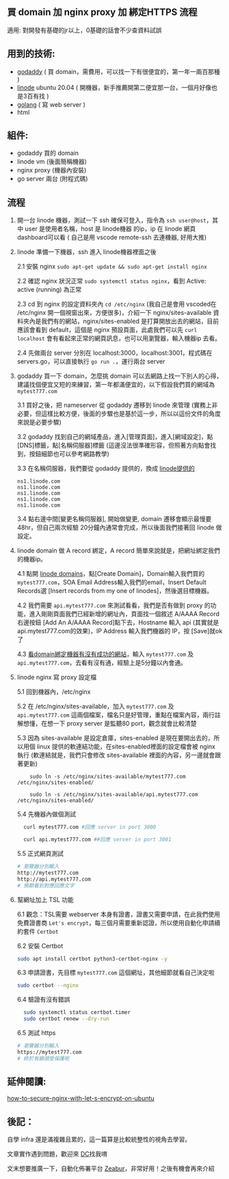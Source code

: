 ## 買 domain 加 nginx proxy 加 綁定HTTPS 流程

適用: 對開發有基礎的jr以上，0基礎的話會不少查資料試誤

## 用到的技術: 
- [godaddy](https://tw.godaddy.com/) ( 買 domain，需費用，可以找一下有很便宜的，第一年一兩百那種 )
- [linode](https://www.linode.com/) ubuntu 20.04 ( 開機器，新手推薦開第二便宜那一台，一個月好像也是3百有找 )
- [golang](https://go.dev/doc/install) ( 寫 web server )
- html

## 組件:
- godaddy 買的 domain
- linode vm (後面簡稱機器)
- nginx proxy (機器內安裝)
- go server 兩台 (附程式碼)

## 流程

1. 開一台 linode 機器，測試一下 ssh 確保可登入，指令為 `ssh user@host`，其中 user 是使用者名稱，host 是 linode機器 的ip，ip 在 linode 網頁 dashboard可以看 ( 自己是用 vscode remote-ssh 去連機器, 好用大推)

2. linode 準備一下機器，ssh 進入 linode機器裡面之後

    2.1 安裝 nginx `sudo apt-get update && sudo apt-get install nginx`

    2.2 確認 nginx 狀況正常 `sudo systemctl status nginx`，看到 Active: active (running) 為正常

    2.3 cd 到 nginx 的設定資料夾內 `cd /etc/nginx` (我自己是會用 vscoded在 /etc/nginx 開一個視窗出來，方便很多)，介紹一下 nginx/sites-available 資料夾內是我們有的網站，nginx/sites-enabled 是打算開放出去的網站，目前應該會看到 default，這個是 nginx 預設頁面，此處我們可以先 `curl localhost` 會有看起來正常的網頁訊息，也可以用瀏覽器，輸入機器ip 去看。

    2.4 先做兩台 server 分別在 localhost:3000，localhost:3001，程式碼在servers.go，可以直接執行 `go run .`，運行兩台 server

3. godaddy 買一下 domain，怎麼挑 domain 可以去網路上找一下別人的心得，建議找個便宜又短的來練習，第一年都滿便宜的，以下假設我們買的網域為 `mytest777.com`

    3.1 買好之後，把 nameserver 從 godaddy 遷移到 linode 來管理 (實務上非必要，但這樣比較方便，後面的步驟也是基於這一步，所以以這份文件的角度來說是必要步驟)

    3.2 godaddy 找到自己的網域產品，進入[管理頁面]，進入[網域設定]，點[DNS]標籤，點[名稱伺服器]標籤 (這邊沒法很準確形容，但照著方向點會找到，按鈕細節也可以參考網路教學)

    3.3 在名稱伺服器，我們要從 godaddy 提供的，換成 [linode提供的](https://www.linode.com/docs/products/networking/dns-manager/guides/authoritative-name-servers/)
    ```
    ns1.linode.com
    ns1.linode.com
    ns1.linode.com
    ns1.linode.com
    ns1.linode.com
    ```
    3.4 點右邊中間[變更名稱伺服器], 開始做變更, domain 遷移會顯示最慢要 48hr，但自己兩次經驗 20分鐘內通常會完成，所以後面我們接著回 linode 做設定。

4. linode domain 做 A record 綁定，A record 簡單來說就是，把網址綁定我們的機器ip。

    4.1 點開 [linode domains](https://cloud.linode.com/domains)，點[Create Domain]，Domain輸入我們買的 `mytest777.com`，SOA Email Address輸入我們的email，Insert Default Records選 [Insert records from my one of linodes]，然後選目標機器。

    4.2 我們需要 `api.mytest777.com` 來測試看看，我們是否有做到 proxy 的功能，進入剛剛頁面我們已經新增的網址內，頁面找一個敘述 A/AAAA Record 右邊按鈕 [Add An A/AAAA Record]點下去，Hostname 輸入 api (其實就是 api.mytest777.com的效果)，IP Address 輸入我們機器的 IP，按 [Save]就ok了

    4.3 [看domain綁定機器有沒有成功的網站](https://www.whatsmydns.net/#A/blog.yale.codes)，輸入 `mytest777.com` 及 `api.mytest777.com`，去看有沒有通，經驗上是5分鐘以內會通。

5. linode nginx 寫 proxy 設定檔

    5.1 回到機器內，/etc/nginx

    5.2 在 /etc/nginx/sites-available，加入 `mytest777.com` 及 `api.mytest777.com` 這兩個檔案，檔名只是好管理，重點在檔案內容，兩行註解想懂，在想一下 proxy server 是監聽80 port，觀念就會比較清楚



    5.3 因為 sites-available 是設定倉庫，sites-enabled 是現在要開出去的，所以用個 linux 提供的軟連結功能，在sites-enabled裡面的設定檔會被 nginx 執行 (軟連結就是，我們只會修改 sites-available 裡面的內容，另一邊就會跟著更新)
    ```
        sudo ln -s /etc/nginx/sites-available/mytest777.com /etc/nginx/sites-enabled/

        sudo ln -s /etc/nginx/sites-available/api.mytest777.com /etc/nginx/sites-enabled/
    ```

    5.4 先機器內做個測試
    ```bash
      curl mytest777.com #回應 server in port 3000

      curl api.mytest777.com ##回應 server in port 3001
    ```

    5.5 正式網頁測試
    ```bash
    # 瀏覽器分別輸入
    http://mytest777.com
    http://api.mytest777.com
    # 預期看到對應回應文字
    ```

6. 幫網址加上 TSL 功能

    6.1 觀念：TSL需要 webserver 本身有證書，證書又需要申請，在此我們使用免費證書商 `Let's encrypt`，每三個月需要重新認證，所以使用自動化申請續約套件 `Certbot`

    6.2 安裝 Certbot
    ```bash
    sudo apt install certbot python3-certbot-nginx -y
    ```
    
    6.3 申請證書，先目標 `mytest777.com` 這個網址，其他細節就看自己決定啦
    ```bash
    sudo certbot --nginx
    ```

    6.4 驗證有沒有錯誤
    ```bash
      sudo systemctl status certbot.timer
      sudo certbot renew --dry-run
    ```

    6.5 測試 https    
    ```bash
    # 瀏覽器分別輸入
    https://mytest777.com
    # 終於有鎖頭受保護啦
    ```

## 延伸閱讀:

[how-to-secure-nginx-with-let-s-encrypt-on-ubuntu](https://www.digitalocean.com/community/tutorials/how-to-secure-nginx-with-let-s-encrypt-on-ubuntu-20-04)


## 後記：

自學 infra 還是滿複雜且累的，這一篇算是比較統整性的視角去學習。

文章實作遇到問題，歡迎來 [DC](https://discord.gg/GwJcrhPT7h)找我唷

文末想要推廣一下，自動化佈署平台 [Zeabur](https://zeabur.com)，非常好用！之後有機會再來介紹